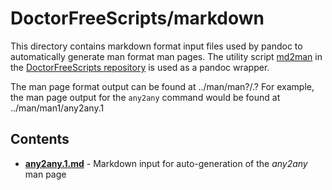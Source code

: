 # DoctorFreeScripts/markdown

This directory contains markdown format input files used by pandoc to automatically
generate man format man pages. The utility script
[md2man](https://gitlab.com/doctorfree/DoctorFreeScripts/-/blob/master/scripts/md2man.sh)
in the [DoctorFreeScripts repository](https://gitlab.com/doctorfree/DoctorFreeScripts)
is used as a pandoc wrapper.

The man page format output can be found at ../man/man?/<command>.?
For example, the man page output for the `any2any` command would be found at
../man/man1/any2any.1

## Contents

- [**any2any.1.md**](any2any.1.md) - Markdown input for auto-generation of the *any2any* man page
